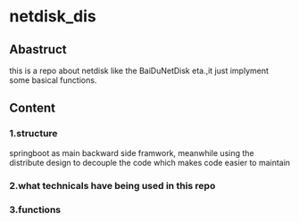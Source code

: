 # netdisk_dis
## Abastruct
this is a repo about netdisk like the BaiDuNetDisk eta.,it just implyment some basical functions.
## Content
### 1.structure
springboot as main backward side framwork, meanwhile using the distribute design to decouple the code which makes code easier to maintain
### 2.what technicals have being used in this repo
### 3.functions
